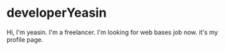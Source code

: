 # developerYeasin
Hi, I'm yeasin. I'm a freelancer. I'm looking for web bases job now. it's my profile page.
